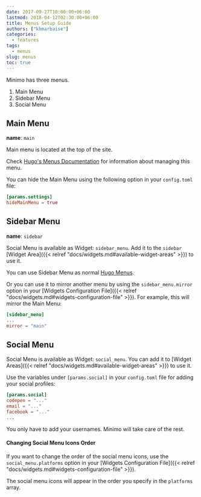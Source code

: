 ```yaml
---
date: 2017-09-27T10:00:00+06:00
lastmod: 2018-04-12T02:30:00+06:00
title: Menus Setup Guide
authors: ["khmarbaise"]
categories:
  - features
tags:
  - menus
slug: menus
toc: true
---
```

Minimo has three menus.

1. Main Menu
2. Sidebar Menu
3. Social Menu

## Main Menu

**name**: `main`

Main menu is located at the top of the site.

Check [Hugo's Menus Documentation](https://gohugo.io/content-management/menus/) for information about managing this menu.

You can hide the Main Menu using the following option in your `config.toml` file:

```toml
[params.settings]
hideMainMenu = true
```

## Sidebar Menu

**name**: `sidebar`

Social Menu is available as Widget: `sidebar_menu`. Add it to the `sidebar` [Widget Area]({{< relref "docs/widgets.md#available-widget-areas" >}}) to use it.

You can use Sidebar Menu as normal [Hugo Menus](https://gohugo.io/content-management/menus/).

Or you can use it to mirror another menu by using the `sidebar_menu.mirror` option in your [Widgets Configuration File]({{< relref "docs/widgets.md#widgets-configuration-file" >}}). For example, this will mirror the Main Menu:

```toml
[sidebar_menu]
...
mirror = "main"
```

## Social Menu

Social Menu is available as Widget: `social_menu`. You can add it to [Widget Areas]({{< relref "docs/widgets.md#available-widget-areas" >}}) to use it.

Use the variables under `[params.social]` in your `config.toml` file for adding your social profiles:

```toml
[params.social]
codepen = "..."
email = "..."
facebook = "..."
...
```

You only have to add your usernames. Minimo will take care of the rest.

#### Changing Social Menu Icons Order

If you want to change the order of the social menu icons, use the `social_menu.platforms` option in your [Widgets Configuration File]({{< relref "docs/widgets.md#widgets-configuration-file" >}}).

The social menu icons will appear in the order you specify in the `platforms` array.
